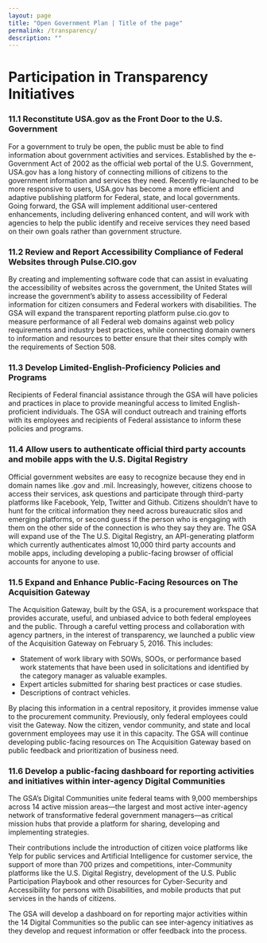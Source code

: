 ```yaml
---
layout: page
title: "Open Government Plan | Title of the page"
permalink: /transparency/
description: ""
---
```


# Participation in Transparency Initiatives

### 11.1  Reconstitute USA.gov as the Front Door to the U.S. Government 
For a government to truly be open, the public must be able to find information about government activities and services. Established by the e-Government Act of 2002 as the official web portal of the U.S. Government, USA.gov has a long history of connecting millions of citizens to the government information and services they need. Recently re-launched to be more responsive to users, USA.gov has become a more efficient and adaptive publishing platform for Federal, state, and local governments. Going forward, the GSA will implement additional user-centered enhancements, including delivering enhanced content, and will work with agencies to help the public identify and receive services they need based on their own goals rather than government structure.

### 11.2  Review and Report Accessibility Compliance of Federal Websites through Pulse.CIO.gov
By creating and implementing software code that can assist in evaluating the accessibility of websites across the government, the United States will increase the government’s ability to assess accessibility of Federal information for citizen consumers and Federal workers with disabilities. The GSA will expand the transparent reporting platform pulse.cio.gov to measure performance of all Federal web domains against web policy requirements and industry best practices, while connecting domain owners to information and resources to better ensure that their sites comply with the requirements of Section 508.

### 11.3 Develop Limited-English-Proficiency Policies and Programs
Recipients of Federal financial assistance through the GSA will have policies and practices in place to provide meaningful access to limited English-proficient individuals. The GSA will conduct outreach and training efforts with its employees and recipients of Federal assistance to inform these policies and programs. 

### 11.4  Allow users to authenticate official third party accounts and mobile apps with the U.S. Digital Registry
Official government websites are easy to recognize because they end in domain names like .gov and .mil. Increasingly, however, citizens choose to access their services, ask questions and participate through third-party platforms like Facebook, Yelp, Twitter and Github. Citizens shouldn’t have to hunt for the critical information they need across bureaucratic silos and emerging platforms, or second guess if the person who is engaging with them on the other side of the connection is who they say they are. The GSA will expand use of the The U.S. Digital Registry, an API-generating platform which currently authenticates almost 10,000 third party accounts and mobile apps, including developing a public-facing browser of official accounts for anyone to use. 

### 11.5  Expand and Enhance Public-Facing Resources on The Acquisition Gateway
The Acquisition Gateway, built by the GSA, is a procurement workspace that provides accurate, useful, and unbiased advice to both federal employees and the public. Through a careful vetting process and collaboration with agency partners, in the interest of transparency, we launched a public view of the Acquisition Gateway on February 5, 2016. This includes: 

- Statement of work library with SOWs, SOOs, or performance based work statements that have been used in solicitations and identified by the category manager as valuable examples.
- Expert articles submitted for sharing best practices or case studies.  
- Descriptions of contract vehicles.

By placing this information in a central repository, it provides immense value to the procurement community. Previously, only federal employees could visit the Gateway. Now the citizen, vendor community, and state and local government employees may use it in this capacity. 
The GSA will continue developing public-facing resources on The Acquisition Gateway based on public feedback and prioritization of business need. 

### 11.6  Develop a public-facing dashboard for reporting activities and initiatives within inter-agency Digital Communities
The GSA’s Digital Communities unite federal teams with 9,000 memberships across 14 active mission areas—the largest and most active inter-agency network of transformative federal government managers—as critical mission hubs that provide a platform for sharing, developing and implementing strategies.

Their contributions include the introduction of citizen voice platforms like Yelp for public services and Artificial Intelligence for customer service, the support of more than 700 prizes and competitions, inter-Community platforms like the U.S. Digital Registry, development of the U.S. Public Participation Playbook and other resources for Cyber-Security and Accessibility for persons with Disabilities, and mobile products that put services in the hands of citizens.

The GSA will develop a dashboard on for reporting major activities within the 14 Digital Communities so the public can see inter-agency initiatives as they develop and request information or offer feedback into the process.
